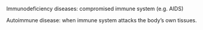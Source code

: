 Immunodeficiency diseases: compromised immune system (e.g. AIDS)


Autoimmune disease: when immune system attacks the body’s own tissues.